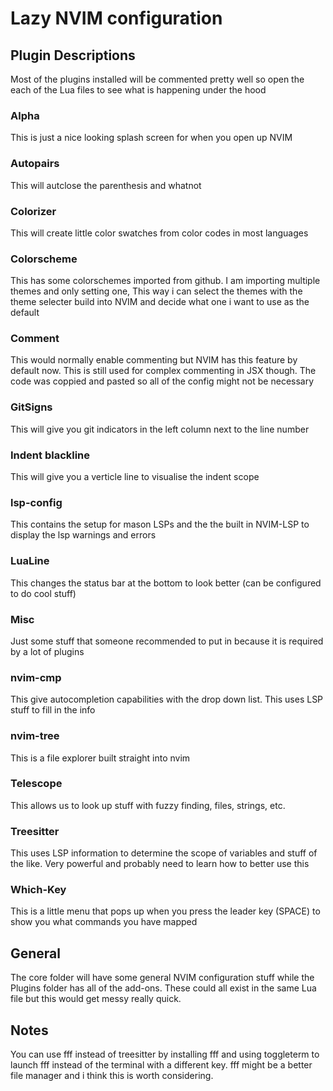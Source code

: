 # Lazy NVIM configuration


## Plugin Descriptions

Most of the plugins installed will be commented pretty well so open the each of the Lua files to see what is happening under the hood

### Alpha
This is just a nice looking splash screen for when you open up NVIM

### Autopairs
This will autclose the parenthesis and whatnot

### Colorizer
This will create little color swatches from color codes in most languages

### Colorscheme
This has some colorschemes imported from github. I am importing multiple themes and only setting one, This way i can select the themes with the theme selecter build into NVIM and decide what one i want to use as the default

### Comment
This would normally enable commenting but NVIM has this feature by default now. This is still used for complex commenting in JSX though. The code was coppied and pasted so all of the config might not be necessary

### GitSigns
This will give you git indicators in the left column next to the line number

### Indent blackline
This will give you a verticle line to visualise the indent scope

### lsp-config
This contains the setup for mason LSPs and the the built in NVIM-LSP to display the lsp warnings and errors

### LuaLine
This changes the status bar at the bottom to look better (can be configured to do cool stuff)

### Misc
Just some stuff that someone recommended to put in because it is required by a lot of plugins

### nvim-cmp
This give autocompletion capabilities with the drop down list. This uses LSP stuff to fill in the info

### nvim-tree
This is a file explorer built straight into nvim

### Telescope 
This allows us to look up stuff with fuzzy finding, files, strings, etc.

### Treesitter
This uses LSP information to determine the scope of variables and stuff of the like. Very powerful and probably need to learn how to better use this

### Which-Key
This is a little menu that pops up when you press the leader key (SPACE) to show you what commands you have mapped



## General

The core folder will have some general NVIM configuration stuff while the Plugins folder has all of the add-ons. These could all exist in the same Lua file but this would get messy really quick.

## Notes

You can use fff instead of treesitter by installing fff and using toggleterm to launch fff instead of the terminal with a different key. fff might be a better file manager and i think this is worth considering.


